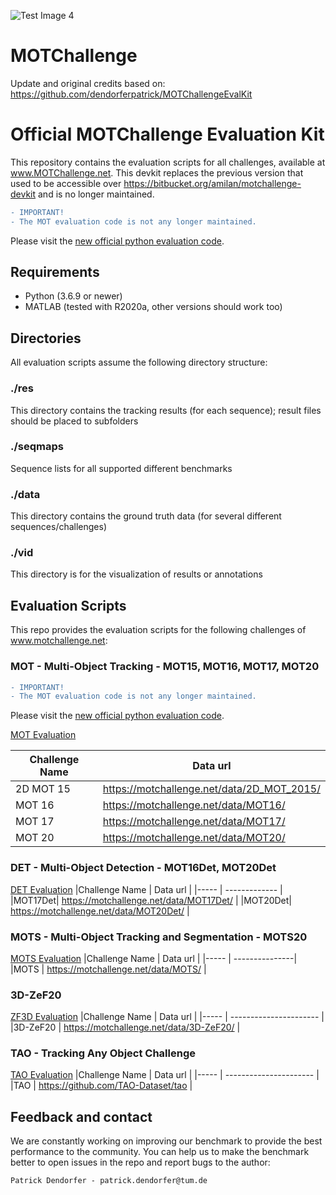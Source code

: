 ![Test Image 4](https://motchallenge.net/img/header-bg/mot_bannerthin.png)
# MOTChallenge
Update and original credits based on: https://github.com/dendorferpatrick/MOTChallengeEvalKit

# Official MOTChallenge Evaluation Kit
This repository contains the evaluation scripts for all challenges, available at www.MOTChallenge.net.
This devkit replaces the previous version that used to be accessible over https://bitbucket.org/amilan/motchallenge-devkit and is no longer maintained.
```diff
- IMPORTANT!
- The MOT evaluation code is not any longer maintained. 
```
Please visit the [new official python evaluation code](https://github.com/JonathonLuiten/TrackEval/blob/master/docs/MOTChallenge-Official/Readme.md). 

## Requirements 
* Python (3.6.9 or newer)
* MATLAB (tested with R2020a, other versions should work too)


## Directories
All evaluation scripts assume the following directory structure: 

### ./res
This directory contains the tracking results (for each sequence); result files should be placed to subfolders
### ./seqmaps
Sequence lists for all supported different benchmarks
 
### ./data
This directory contains the ground truth data (for several different sequences/challenges)

### ./vid 
This directory is for the visualization of results or annotations


## Evaluation Scripts
This repo provides the evaluation scripts for the following challenges of www.motchallenge.net:

### MOT - Multi-Object Tracking - MOT15, MOT16, MOT17, MOT20
```diff
- IMPORTANT!
- The MOT evaluation code is not any longer maintained. 
```
Please visit the [new official python evaluation code](https://github.com/JonathonLuiten/TrackEval/blob/master/docs/MOTChallenge-Official/Readme.md). 


[MOT Evaluation](MOT/README.md)

Challenge Name | Data url |
|----- | ----------- |
|2D MOT 15| https://motchallenge.net/data/2D_MOT_2015/ |
|MOT 16| https://motchallenge.net/data/MOT16/       |
|MOT 17| https://motchallenge.net/data/MOT17/       |
|MOT 20| https://motchallenge.net/data/MOT20/       |

### DET - Multi-Object Detection - MOT16Det, MOT20Det
[DET Evaluation](DET/README.md)
|Challenge Name | Data url |
|----- | ------------- | 
|MOT17Det| https://motchallenge.net/data/MOT17Det/ |
|MOT20Det| https://motchallenge.net/data/MOT20Det/ |

### MOTS - Multi-Object Tracking and Segmentation - MOTS20
[MOTS Evaluation](MOTS/README.md)
|Challenge Name | Data url | 
|----- | ---------------|
|MOTS | https://motchallenge.net/data/MOTS/ |

### 3D-ZeF20 
[ZF3D Evaluation](ZF3D/README.md)
|Challenge Name | Data url |
|----- | ---------------------- |
|3D-ZeF20 | https://motchallenge.net/data/3D-ZeF20/ |

### TAO - Tracking Any Object Challenge 
[TAO Evaluation](https://github.com/TAO-Dataset/tao)
|Challenge Name | Data url |
|----- | ---------------------- |
|TAO | https://github.com/TAO-Dataset/tao |

## Feedback and contact
We are constantly working on improving our benchmark to provide the best performance to the community.
You can help us to make the benchmark better to open issues in the repo and report bugs to the author:
```
Patrick Dendorfer - patrick.dendorfer@tum.de
```

